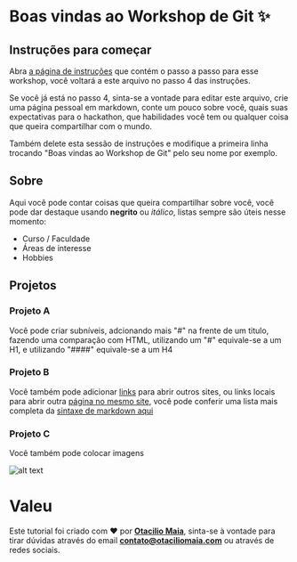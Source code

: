 # Boas vindas ao Workshop de Git ✨

## Instruções para começar

Abra [a página de instruções](/INSTRUCTIONS.md) que contém o passo a passo para esse workshop, você voltará a este arquivo no passo 4 das instruções.

Se você já está no passo 4, sinta-se a vontade para editar este arquivo, crie uma página pessoal em markdown, conte um pouco sobre você, quais suas expectativas para o hackathon, que habilidades você tem ou qualquer coisa que queira compartilhar com o mundo.

Também delete esta sessão de instruções e modifique a primeira linha trocando "Boas vindas ao Workshop de Git" pelo seu nome por exemplo.

## Sobre

Aqui você pode contar coisas que queira compartilhar sobre você, você pode dar destaque usando **negrito** ou *itálico*, listas sempre são úteis nesse momento:

- Curso / Faculdade
- Áreas de interesse
- Hobbies

## Projetos

### Projeto A

Você pode criar subníveis, adcionando mais "#" na frente de um titulo, fazendo uma comparação com HTML, utilizando um "#" equivale-se a um H1, e utilizando "####" equivale-se a um H4

### Projeto B

Você também pode adicionar [links](https://github.com/hackgrrrl) para abrir outros sites, ou links locais para abrir outra [página no mesmo site](/INSTRUCTIONS.md), você pode conferir uma lista mais completa da [sintaxe de markdown aqui](https://guides.github.com/pdfs/markdown-cheatsheet-online.pdf)

### Projeto C

Você também pode colocar imagens 

![alt text](http://pudim.com.br/pudim.jpg "Pudim")

# Valeu

Este tutorial foi criado com ❤️ por [**Otacilio Maia**](otaciliomaia.com), sinta-se à vontade para tirar dúvidas através do email **contato@otaciliomaia.com** ou através de redes sociais.
